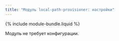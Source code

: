 ```yaml
---
title: "Модуль local-path-provisioner: настройки"
---
```


{% include module-bundle.liquid %}

Модуль не требует конфигурации.
